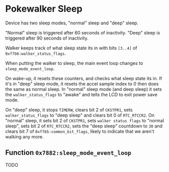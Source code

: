 # Pokewalker Sleep

Device has two sleep modes, "normal" sleep and "deep" sleep.

"Normal" sleep is triggered after 60 seconds of inactivity.
"Deep" sleep is triggered after 90 seconds of inactivity.

Walker keeps track of what sleep state its in with bits `[3..4]` of `0xf7b6:walker_status_flags`.

When putting the walker to sleep, the main event loop changes to `sleep_mode_event_loop`.

On wake-up, it resets these counters, and checks what sleep state its in.
If it's in "deep" sleep mode, it resets the accel sample index to 0 then does the same as normal sleep.
In "normal" sleep mode (and deep sleep) it sets the `walker_status_flags` to "awake" and tells the LCD to exit power save mode.

On "deep" sleep, it stops `TIMERW`, clears bit 2 of `CKSTPR1`, sets `walker_status_flags` to "deep sleep" and clears bit 0 of `RTC_RTCCR2`.
On "normal" sleep, it sets bit 2 of `CKSTPR1`, sets `walker status flags` to "normal sleep", sets bit 2 of `RTC_RTCCR2`, sets the "deep sleep" countdown to `30` and clears bit 7 of `0xf7b5:common_bit_flags`, likely to indicate that we aren't walking any more.

## Function `0x7882:sleep_mode_event_loop`

TODO
